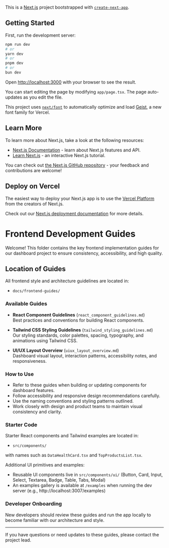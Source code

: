 This is a [Next.js](https://nextjs.org) project bootstrapped with [`create-next-app`](https://nextjs.org/docs/app/api-reference/cli/create-next-app).

## Getting Started

First, run the development server:

```bash
npm run dev
# or
yarn dev
# or
pnpm dev
# or
bun dev
```

Open [http://localhost:3000](http://localhost:3000) with your browser to see the result.

You can start editing the page by modifying `app/page.tsx`. The page auto-updates as you edit the file.

This project uses [`next/font`](https://nextjs.org/docs/app/building-your-application/optimizing/fonts) to automatically optimize and load [Geist](https://vercel.com/font), a new font family for Vercel.

## Learn More

To learn more about Next.js, take a look at the following resources:

- [Next.js Documentation](https://nextjs.org/docs) - learn about Next.js features and API.
- [Learn Next.js](https://nextjs.org/learn) - an interactive Next.js tutorial.

You can check out [the Next.js GitHub repository](https://github.com/vercel/next.js) - your feedback and contributions are welcome!

## Deploy on Vercel

The easiest way to deploy your Next.js app is to use the [Vercel Platform](https://vercel.com/new?utm_medium=default-template&filter=next.js&utm_source=create-next-app&utm_campaign=create-next-app-readme) from the creators of Next.js.

Check out our [Next.js deployment documentation](https://nextjs.org/docs/app/building-your-application/deploying) for more details.

# Frontend Development Guides

Welcome! This folder contains the key frontend implementation guides for our dashboard project to ensure consistency, accessibility, and high quality.

## Location of Guides

All frontend style and architecture guidelines are located in:

- `docs/frontend-guides/`


### Available Guides

- **React Component Guidelines** (`react_component_guidelines.md`)  
  Best practices and conventions for building React components.

- **Tailwind CSS Styling Guidelines** (`tailwind_styling_guidelines.md`)  
  Our styling standards, color palettes, spacing, typography, and animations using Tailwind CSS.

- **UI/UX Layout Overview** (`uiux_layout_overview.md`)  
  Dashboard visual layout, interaction patterns, accessibility notes, and responsiveness.

### How to Use

- Refer to these guides when building or updating components for dashboard features.
- Follow accessibility and responsive design recommendations carefully.
- Use the naming conventions and styling patterns outlined.
- Work closely with design and product teams to maintain visual consistency and clarity.

### Starter Code

Starter React components and Tailwind examples are located in:

- `src/components/`

with names such as `DataHealthCard.tsx` and `TopProductsList.tsx`.

Additional UI primitives and examples:

- Reusable UI components live in `src/components/ui/` (Button, Card, Input, Select, Textarea, Badge, Table, Tabs, Modal)
- An examples gallery is available at `/examples` when running the dev server (e.g., http://localhost:3007/examples)

### Developer Onboarding

New developers should review these guides and run the app locally to become familiar with our architecture and style.

---

If you have questions or need updates to these guides, please contact the project lead.

